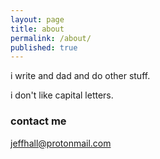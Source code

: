 ```yaml
---
layout: page
title: about
permalink: /about/
published: true
---
```


i write and dad and do other stuff.

i don't like capital letters.

### contact me

[jeffhall@protonmail.com](mailto:jeffhall@protonmail.com)
